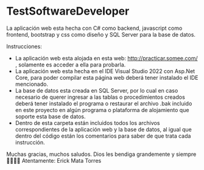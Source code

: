 # TestSoftwareDeveloper
La aplicación web esta hecha con C# como backend, javascript como frontend, bootstrap y css como diseño y SQL Server para la base de datos.

Instrucciones:
-   La aplicación web esta alojada en esta web: http://practicar.somee.com/ , solamente es acceder a ella para probarla.
-   La aplicación web esta hecha en el IDE Visual Studio 2022 con Asp.Net Core, para poder compilar esta página web deberá tener instalado
    el IDE mencionado.
-   La base de datos esta creada en SQL Server, por lo cual en caso necesario de querer ingresar a las tablas o procedimientos creados deberá tener instalado el programa
    o restaurar el archivo .bak incluido en este proyecto en algún programa o plataforma de alojamiento que soporte esta base de datos.
-   Dentro de esta carpeta están incluidos todos los archivos correspondientes de la aplicación web y la base de datos, al igual que dentro del código están los comentarios
    para saber de que trata cada instrucción.

Muchas gracias, muchos saludos.
Dios les bendiga grandemente y siempre 🙏🏻🙌🏻
Atentamente:
Erick Mata Torres

